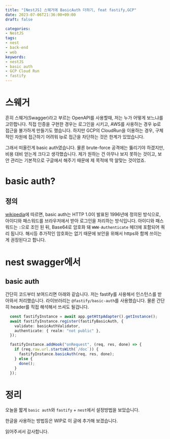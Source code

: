 ```yaml
---
title: "[NestJS] 스웨거에 BasicAuth 더하기, feat fastify,GCP"
date: 2023-07-06T21:36:00+09:00
draft: false

categories:
- NestJS
tags:
- nest
- back-end
- web
keywords:
- nestJS
- basic auth
- GCP Cloud Run
- fastify
---
```


# 스웨거
흔히 스웨거(Swagger)라고 부르는 OpenAPI를 사용할때, 저는 누가 어떻게 보느냐를 고민합니다.
직접 인증을 구현한 경우는 로그인을 시키고, AWS를 사용하는 경우 ip로 접근을 불가하게 만들기도 했습니다. 하지만 GCP의 CloudRun을 이용하는 경우, 구체적인 자원에 접근하기 어려워 Ip로 접근을 차단하는 것은 한계가 있었습니다.

그래서 떠올린게 basic auth였습니다. 물론 brute-force 공격에는 뚫리기야 하겠지만, 비용 대비 얻는게 크다고 생각했습니다. 제가 원하는 건 아무나 보지 못하는 것이고, 보안 관리는 기본적으로 구글에서 해주기 때문에 제 목적에 딱 알맞는 것이었죠.

# basic auth?
## 정의
[wikipedia](https://en.wikipedia.org/wiki/Basic_access_authentication)에 따르면, basic auth는 HTTP 1.0이 발표된 1996년에 정의된 방식으로, 아이디와 패스워드를 브라우저에서 받아 로그인을 처리하는 방식입니다. 아이디와 패스워드는 `:`으로 조인 된 뒤, Base64로 암호화 돼 `WWW-Authenticate` 헤더에 포함되어 쿼리 됩니다. 해시등 추가적인 암호화는 없기 때문에 보안을 위해서 https와 함께 쓰이는게 권장된다고 합니다.

# nest swagger에서
## basic auth
간단히 코드부터 보여드리면 아래와 같습니다. 저는 fastify를 사용해서 인스턴스를 받아와서 처리했습니다. 라이브러리는 `@fastify/basic-auth`를 사용했습니다. 물론 간단히 header를 직접 해석해서 쓰셔도 될겁니다.

```typescript
  const fastifyInstance = await app.getHttpAdapter().getInstance();
  await fastifyInstance.register(fastifyBasicAuth, {
    validate: basicAuthValidator,
    authenticate: { realm: "not public" },
  });

  fastifyInstance.addHook("onRequest", (req, res, done) => {
    if (req.raw.url.startsWith(`/doc`)) {
      fastifyInstance.basicAuth(req, res, done);
    } else {
      done();
    }
  });
```
# 정리
오늘을 짧게 `basic auth`와 `fastify` + `nest`에서 설정방법을 보았습니다. 

한글을 사용하는 방법등은 WIP로 이 글에 추가해 보겠습니다.

읽어주셔서 감사합니다.


